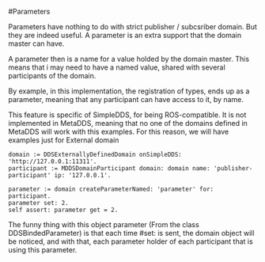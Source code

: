 #Parameters

Parameters have nothing to do with strict publisher / subcsriber domain. But they are indeed useful. A parameter is an extra support that the domain master can have. 

A parameter then is a name for a value holded by the domain master.  This means that i may need to have a named value, shared with several participants of the domain.

By example, in this implementation, the registration of types, ends up as a parameter, meaning that any participant can have access to it, by name.

This feature is specific of SimpleDDS, for being ROS-compatible. It is not implemented in MetaDDS, meaning that no one of the domains defined in MetaDDS will work with this examples. For this reason, we will have examples just for External domain

	domain := DDSExternallyDefinedDomain onSimpleDDS: 'http://127.0.0.1:11311'.
	participant := MDDSDomainParticipant domain: domain name: 'publisher-participant' ip: '127.0.0.1'.

	parameter := domain createParameterNamed: 'parameter' for: participant.
	parameter set: 2.
	self assert: parameter get = 2.

The funny thing with this object parameter (From the class DDSBindedParameter) is that each time #set: is sent, the domain object will be noticed, and with that, each parameter holder of each participant that is using this parameter. 